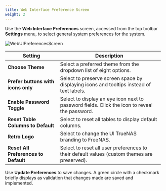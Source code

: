 ```yaml
---
title: Web Interface Preference Screen
weight: 2
---
```


Use the **Web Interface Preferences** screen, accessed from the top toolbar **Settings** menu, to select general system preferences for the system.

![WebUIPreferencesScreen](/images/SCALE/22.02/WebUIPreferencesScreen.png "Web Interface Preferences")

| Setting | Description |
|---------|-------------|
| **Choose Theme** | Select a preferred theme from the dropdown list of eight options. |
| **Prefer buttons with icons only** | Select to preserve screen space by displaying icons and tooltips instead of text labels. |
| **Enable Password Toggle** | Select to display an eye icon next to password fields. Click the icon to reveal the password. |
| **Reset Table Columns to Default** | Select to reset all tables to display default columns. |
| **Retro Logo** | Select to change the UI TrueNAS branding to FreeNAS. |
| **Reset All Preferences to Default** | Select to reset all user preferences to their default values (custom themes are preserved). |

Use **Update Preferences** to save changes. A green circle with a checkmark briefly displays as validation that changes made are saved and implemented.  